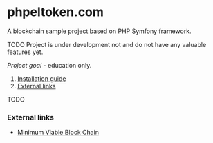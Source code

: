 # phpeltoken.com

A blockchain sample project based on PHP Symfony framework.

TODO
Project is under development not and do not have any valuable features yet.

*Project goal* - education only.

1. [Installation guide](INSTALLATION.md)
2. [External links](#external-links)

TODO

### External links
* [Minimum Viable Block Chain](https://www.igvita.com/2014/05/05/minimum-viable-block-chain/)